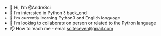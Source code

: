 - 👋 Hi, I’m @AndreSci
- 👀 I’m interested in Python 3 back_end
- 🌱 I’m currently learning Python3 and English language
- 💞️ I’m looking to collaborate on person or related to the Python language
- 📫 How to reach me - email scitecever@gmail.com

<!---
AndreSci/AndreSci is a ✨ special ✨ repository because its `README.md` (this file) appears on your GitHub profile.
You can click the Preview link to take a look at your changes.
--->
